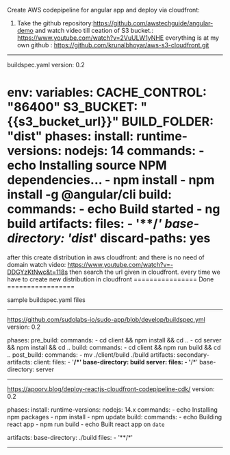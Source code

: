 Create AWS codepipeline for angular app and deploy via cloudfront:
1) Take the github repository:https://github.com/awstechguide/angular-demo
and watch video till ceation of S3 bucket.: https://www.youtube.com/watch?v=2VuULW1yNHE
everything is at my own github : https://github.com/krunalbhoyar/aws-s3-cloudfront.git
___________________
buildspec.yaml
version: 0.2

env:
    variables:
        CACHE_CONTROL: "86400"
        S3_BUCKET: "{{s3_bucket_url}}"
        BUILD_FOLDER: "dist"
phases:
  install:
    runtime-versions:
        nodejs: 14
    commands:
        - echo Installing source NPM dependencies...
        - npm install
        - npm install -g @angular/cli
  build:
    commands:
        - echo Build started 
        - ng build
artifacts:
    files:
        - '**/*'
    base-directory: 'dist*'
    discard-paths: yes
====================================================
after this create distribution in aws cloudfront: and there is no need of domain
watch video: https://www.youtube.com/watch?v=-DDGYzKtNwc&t=118s
then search the url given in cloudfront. every time we have to create new distribution in cloudfront
================ Done =================



sample buildspec.yaml files
___________________
https://github.com/sudolabs-io/sudo-app/blob/develop/buildspec.yml
version: 0.2

phases:
  pre_build:
    commands:
      - cd client && npm install && cd ..
      - cd server && npm install && cd ..
  build:
    commands:
      - cd client && npm run build && cd ..
  post_build:
    commands:
      - mv ./client/build ./build
artifacts:
  secondary-artifacts:
    client:
      files:
        - '**/*'
      base-directory: build
    server:
      files:
        - '**/*'
      base-directory: server
_________________________
https://apoorv.blog/deploy-reactjs-cloudfront-codepipeline-cdk/
version: 0.2

phases:
  install:
    runtime-versions:
      nodejs: 14.x
    commands:
      - echo Installing npm packages
      - npm install
      - npm update
  build:
    commands:
      - echo Building react app
      - npm run build
      - echo Built react app on `date`

artifacts:
  base-directory: ./build
  files:
    - '**/*'
_______________________________
